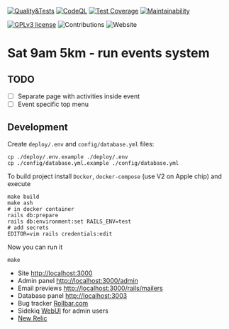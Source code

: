 [![Quality&Tests](https://github.com/vol1ura/Sat_9am_5km/actions/workflows/rubyonrails.yml/badge.svg)](https://github.com/vol1ura/Sat_9am_5km/actions/workflows/rubyonrails.yml)
[![CodeQL](https://github.com/vol1ura/Sat_9am_5km/actions/workflows/codeql.yml/badge.svg)](https://github.com/vol1ura/Sat_9am_5km/actions/workflows/codeql.yml)
[![Test Coverage](https://api.codeclimate.com/v1/badges/5f0c800f5880bee344af/test_coverage)](https://codeclimate.com/github/vol1ura/Sat_9am_5km/test_coverage)
[![Maintainability](https://api.codeclimate.com/v1/badges/5f0c800f5880bee344af/maintainability)](https://codeclimate.com/github/vol1ura/Sat_9am_5km/maintainability)

[![GPLv3 license](https://img.shields.io/badge/License-GPLv3-blue.svg)](http://perso.crans.org/besson/LICENSE.html)
![Contributions](https://img.shields.io/badge/Contributions-Welcome-brightgreen)
![Website](https://img.shields.io/website?down_color=red&down_message=failed&up_color=blue&up_message=online&url=https%3A%2F%2Fs95.ru)

# Sat 9am 5km - run events system

## TODO

- [ ] Separate page with activities inside event
- [ ] Event specific top menu

## Development

Create `deploy/.env` and `config/database.yml` files:
```shell
cp ./deploy/.env.example ./deploy/.env
cp ./config/database.yml.example ./config/database.yml
```

To build project install `Docker`, `docker-compose` (use V2 on Apple chip) and execute
```shell
make build
make ash
# in docker container
rails db:prepare
rails db:environment:set RAILS_ENV=test
# add secrets
EDITOR=vim rails credentials:edit
```

Now you can run it
```shell
make
```

- Site [http://localhost:3000](http://localhost:3000)
- Admin panel [http://localhost:3000/admin](http://localhost:3000/admin)
- Email previews [http://localhost:3000/rails/mailers](http://localhost:3000/rails/mailers)
- Database panel [http://localhost:3003](http://localhost:3003)
- Bug tracker [Rollbar.com](https://rollbar.com/Urka/Sat_9am_5km/)
- Sidekiq [WebUI](https://s95.ru/sidekiq) for admin users
- [New Relic](https://newrelic.com/)
